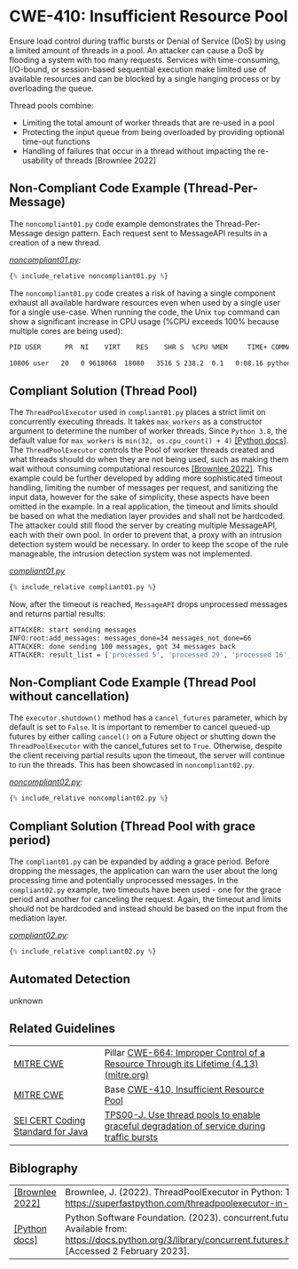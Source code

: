 # CWE-410: Insufficient Resource Pool

Ensure load control during traffic bursts or Denial of Service (DoS) by using a limited amount of threads in a pool. An attacker can cause a DoS by flooding a system with too many requests. Services with time-consuming, I/O-bound, or session-based sequential execution make limited use of available resources and can be blocked by a single hanging process or by overloading the queue.

Thread pools combine:

* Limiting the total amount of worker threads that are re-used in a pool
* Protecting the input queue from being overloaded by providing optional time-out functions
* Handling of failures that occur in a thread without impacting the re-usability of threads [Brownlee 2022]

## Non-Compliant Code Example (Thread-Per-Message)

The `noncompliant01.py` code example demonstrates the Thread-Per-Message design pattern. Each request sent to MessageAPI results in a creation of a new thread.

*[noncompliant01.py](noncompliant01.py):*

```python
{% include_relative noncompliant01.py %}
```

The `noncompliant01.py` code creates a risk of having a single component exhaust all available hardware resources even when used by a single user for a single use-case. When running the code, the Unix `top` command can show a significant increase in CPU usage (%CPU exceeds 100% because multiple cores are being used):

```bash
PID USER      PR  NI    VIRT    RES    SHR S  %CPU %MEM     TIME+ COMMAND

10806 user   20   0 9618068  18080   3516 S 238.2  0.1   0:08.16 python
```

## Compliant Solution (Thread Pool)

The `ThreadPoolExecutor` used in `compliant01.py` places a strict limit on concurrently executing threads. It takes `max_workers` as a constructor argument to determine the number of worker threads. Since `Python 3.8`, the default value for `max_workers` is `min(32, os.cpu_count() + 4)` [[Python docs]](https://docs.python.org/3/library/concurrent.futures.html#concurrent.futures.ThreadPoolExecutor). The `ThreadPoolExecutor` controls the Pool of worker threads created and what threads should do when they are not being used, such as making them wait without consuming computational resources [[Brownlee 2022]](https://superfastpython.com/threadpoolexecutor-in-python/). This example could be further developed by adding more sophisticated timeout handling, limiting the number of messages per request, and sanitizing the input data, however for the sake of simplicity, these aspects have been omitted in the example. In a real application, the timeout and limits should be based on what the mediation layer provides and shall not be hardcoded.
The attacker could still flood the server by creating multiple MessageAPI, each with their own pool. In order to prevent that, a proxy with an intrusion detection system would be necessary. In order to keep the scope of the rule manageable, the intrusion detection system was not implemented.

*[compliant01.py](compliant01.py)*

```python
{% include_relative compliant01.py %}
```

Now, after the timeout is reached, `MessageAPI` drops unprocessed messages and returns partial results:

```bash
ATTACKER: start sending messages
INFO:root:add_messages: messages_done=34 messages_not_done=66
ATTACKER: done sending 100 messages, got 34 messages back
ATTACKER: result_list = ['processed 5', 'processed 29', 'processed 16', 'processed 30', 'processed 23', 'processed 3', 'processed 0', 'processed 12', 'processed 17', 'processed 31', 'processed 24', 'processed 1', 'processed 10', 'processed 18', 'processed 32', 'processed 25', 'processed 8', 'processed 6', 'processed 19', 'processed 33', 'processed 26', 'processed 4', 'processed 20', 'processed 13', 'processed 27', 'processed 22', 'processed 2', 'processed 11', 'processed 21', 'processed 14', 'processed 28', 'processed 9', 'processed 7', 'processed 15']
```

## Non-Compliant Code Example (Thread Pool without cancellation)

The `executor.shutdown()`  method has a `cancel_futures` parameter, which by default is set to `False`. It is important to remember to cancel queued-up futures by either calling `cancel()` on a Future object or shutting down the `ThreadPoolExecutor`  with the cancel_futures set to `True`. Otherwise, despite the client receiving partial results upon the timeout, the server will continue to run the threads. This has been showcased in `noncompliant02.py`.

*[noncompliant02.py](noncompliant02.py):*

```python
{% include_relative noncompliant02.py %}
```

## Compliant Solution (Thread Pool with grace period)

The `compliant01.py` can be expanded by adding a grace period. Before dropping the messages, the application can warn the user about the long processing time and potentially unprocessed messages. In the `compliant02.py` example, two timeouts have been used - one for the grace period and another for canceling the request. Again, the timeout and limits should not be hardcoded and instead should be based on the input from the mediation layer.

*[compliant02.py](compliant02.py):*

```python
{% include_relative compliant02.py %}
```

## Automated Detection

unknown

## Related Guidelines

|||
|:---|:---|
|[MITRE CWE](http://cwe.mitre.org/)|Pillar [CWE-664: Improper Control of a Resource Through its Lifetime (4.13) (mitre.org)](https://cwe.mitre.org/data/definitions/664.html)|
|[MITRE CWE](http://cwe.mitre.org/)|Base [CWE-410, Insufficient Resource Pool](http://cwe.mitre.org/data/definitions/410.html)|
|[SEI CERT Coding Standard for Java](https://wiki.sei.cmu.edu/confluence/display/java/SEI+CERT+Oracle+Coding+Standard+for+Java)|[TPS00-J. Use thread pools to enable graceful degradation of service during traffic bursts](https://wiki.sei.cmu.edu/confluence/display/java/TPS00-J.+Use+thread+pools+to+enable+graceful+degradation+of+service+during+traffic+bursts)|

## Biblography

|||
|:---|:---|
|[[Brownlee 2022]](https://superfastpython.com/threadpoolexecutor-in-python/)|Brownlee, J. (2022). ThreadPoolExecutor in Python: The Complete Guide \[online]. Available from: <https://superfastpython.com/threadpoolexecutor-in-python/> \[Accessed 2 February 2023].|
|[[Python docs]](https://docs.python.org/3/library/concurrent.futures.html#concurrent.futures.ThreadPoolExecutor)|Python Software Foundation. (2023). concurrent.futures - Launching parallel tasks [online]. Available from: <https://docs.python.org/3/library/concurrent.futures.html#concurrent.futures.ThreadPoolExecutor> \[Accessed 2 February 2023].|
